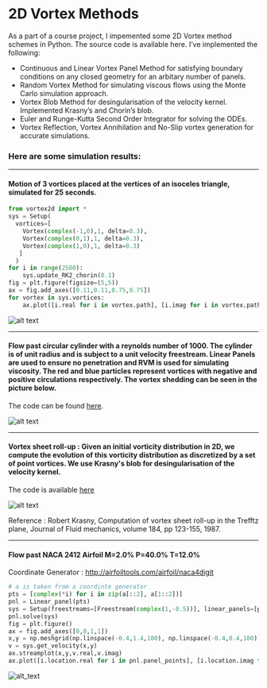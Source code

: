 # 2D Vortex Methods

As a part of a course project, I impemented some 2D Vortex method schemes in Python. The source code is available here. I’ve implemented the following:

- Continuous and Linear Vortex Panel Method for satisfying boundary conditions on any closed geometry for an arbitary number of panels.
- Random Vortex Method for simulating viscous flows using the Monte Carlo simulation approach.
- Vortex Blob Method for desingularisation of the velocity kernel. Implemented Krasny’s and Chorin’s blob.
- Euler and Runge-Kutta Second Order Integrator for solving the ODEs.
- Vortex Reflection, Vortex Annihilation and No-Slip vortex generation for accurate simulations.

### Here are some simulation results:
----
#### Motion of 3 vortices placed at the vertices of an isoceles triangle, simulated for 25 seconds. 

```python
from vortex2d import *
sys = Setup(
  vortices=[
    Vortex(complex(-1,0),1, delta=0.3), 
    Vortex(complex(0,1),1, delta=0.3), 
    Vortex(complex(1,0),1, delta=0.3)
   ]
  )
for i in range(2500):
    sys.update_RK2_chorin(0.1)
fig = plt.figure(figsize=(5,5))
ax = fig.add_axes([0.11,0.11,0.75,0.75])
for vortex in sys.vortices:
    ax.plot([i.real for i in vortex.path], [i.imag for i in vortex.path])
```
![alt text](https://github.com/deeptavker/2D_Vortex_Methods/blob/master/Images/vortices_3.png)

----
#### Flow past circular cylinder with a reynolds number of 1000. The cylinder is of unit radius and is subject to a unit velocity freestream. Linear Panels are used to ensure no penetration and RVM is used for simulating viscosity. The red and blue particles represent vortices with negative and positive circulations respectively. The vortex shedding can be seen in the picture below. 

The code can be found [here](https://github.com/deeptavker/2D_Vortex_Methods/blob/master/scripts/flow_past_circular_cylinder.py).

![alt text](https://github.com/deeptavker/2D_Vortex_Methods/blob/master/Images/cylinder_45.png)

----
#### Vortex sheet roll-up : Given an initial vorticity distribution in 2D, we compute the evolution of this vorticity distribution as discretized by a set of point vortices. We use Krasny's blob for desingularisation of the velocity kernel. 

The code is available [here](https://github.com/deeptavker/2D_Vortex_Methods/blob/master/scripts/vortex_sheet.py)

![alt text](https://github.com/deeptavker/2D_Vortex_Methods/blob/master/Images/vortex_rollup.png)

Reference : Robert Krasny, Computation of vortex sheet roll-up in the Trefftz plane, Journal of Fluid mechanics, volume 184, pp
123-155, 1987.

----
#### Flow past NACA 2412 Airfoil M=2.0% P=40.0% T=12.0%

Coordinate Generator : http://airfoiltools.com/airfoil/naca4digit

```python
# a is taken from a coordinte generator
pts = [complex(*i) for i in zip(a[::2], a[1::2])]
pnl = Linear_panel(pts)
sys = Setup(freestreams=[Freestream(complex(1,-0.5))], linear_panels=[pnl])
pnl.solve(sys)
fig = plt.figure()
ax = fig.add_axes([0,0,1,1])
x,y = np.meshgrid(np.linspace(-0.4,1.4,100), np.linspace(-0.4,0.4,100))
v = sys.get_velocity(x,y)
ax.streamplot(x,y,v.real,v.imag)
ax.plot([i.location.real for i in pnl.panel_points], [i.location.imag for i in pnl.panel_points]
```
![alt_text](https://github.com/deeptavker/2D_Vortex_Methods/blob/master/Images/NACA2412.png)

